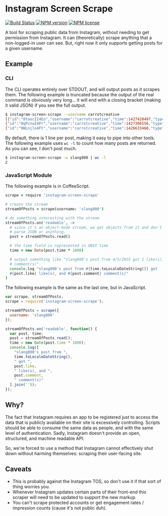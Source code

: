 # Instagram Screen Scrape
[![Build Status](http://img.shields.io/travis/slang800/instagram-screen-scrape.svg?style=flat-square)](https://travis-ci.org/slang800/instagram-screen-scrape) [![NPM version](http://img.shields.io/npm/v/instagram-screen-scrape.svg?style=flat-square)](https://www.npmjs.org/package/instagram-screen-scrape) [![NPM license](http://img.shields.io/npm/l/instagram-screen-scrape.svg?style=flat-square)](https://www.npmjs.org/package/instagram-screen-scrape)

A tool for scraping public data from Instagram, without needing to get permission from Instagram. It can (theoretically) scrape anything that a non-logged-in user can see. But, right now it only supports getting posts for a given username.

## Example
### CLI
The CLI operates entirely over STDOUT, and will output posts as it scrapes them. The following example is truncated because the output of the real command is obviously very long... it will end with a closing bracket (making it valid JSON) if you see the full output.

```bash
$ instagram-screen-scrape --username carrotcreative
[{"id":"0toxcII4Eo","username":"carrotcreative","time":1427420497,"type":"image","like":82,"comment":3,"text":"Our CTO, @kylemac, speaking on the #LetsTalkCulture panel tonight @paperlesspost.","image":"https://scontent.cdninstagram.com/hphotos-xaf1/t51.2885-15/e15/11055816_398297847022038_803876945_n.jpg"},
{"id":"0qPcnuI4Pr","username":"carrotcreative","time":1427306556,"type":"image","like":80,"comment":4,"text":"#bitchesbebakin took it to another level today for @nporteschaikin and @slang800's #Carrotversaries today.","image":"https://scontent.cdninstagram.com/hphotos-xaf1/t51.2885-15/e15/10959049_1546104325652055_1320782099_n.jpg"},
{"id":"0WLnjlo4Ft","username":"carrotcreative","time":1426633460,"type":"image","like":61,"comment":1,"text":"T-shirts speak louder than words. Come find us @sxsw.","image":"https://scontent.cdninstagram.com/hphotos-xfa1/t51.2885-15/e15/11032904_789885121108568_378908081_n.jpg"},
```

By default, there is 1 line per post, making it easy to pipe into other tools. The following example uses `wc -l` to count how many posts are returned. As you can see, I don't post much.

```bash
$ instagram-screen-scrape -u slang800 | wc -l
2
```

### JavaScript Module
The following example is in CoffeeScript.

```coffee
scrape = require 'instagram-screen-scrape'

# create the stream
streamOfPosts = scrape(username: 'slang800')

# do something interesting with the stream
streamOfPosts.on('readable', ->
  # since it's an object-mode stream, we get objects from it and don't need to
  # parse JSON or anything.
  post = streamOfPosts.read()

  # the time field is represented in UNIX time
  time = new Date(post.time * 1000)

  # output something like "slang800's post from 4/5/2015 got 1 like(s), and 0
  # comment(s)"
  console.log "slang800's post from #{time.toLocaleDateString()} got
  #{post.like} like(s), and #{post.comment} comment(s)"
)
```

The following example is the same as the last one, but in JavaScript.

```js
var scrape, streamOfPosts;
scrape = require('instagram-screen-scrape');

streamOfPosts = scrape({
  username: 'slang800'
});

streamOfPosts.on('readable', function() {
  var post, time;
  post = streamOfPosts.read();
  time = new Date(post.time * 1000);
  console.log([
    "slang800's post from ",
    time.toLocaleDateString(),
    " got ",
    post.like,
    " like(s), and ",
    post.comment,
    " comment(s)"
  ].join(''));
});
```

## Why?
The fact that Instagram requires an app to be registered just to access the data that is publicly available on their site is excessively controlling. Scripts should be able to consume the same data as people, and with the same level of authentication. Sadly, Instagram doesn't provide an open, structured, and machine readable API.

So, we're forced to use a method that Instagram cannot effectively shut down without harming themselves: scraping their user-facing site.

## Caveats
- This is probably against the Instagram TOS, so don't use it if that sort of thing worries you.
- Whenever Instagram updates certain parts of their front-end this scraper will need to be updated to support the new markup.
- You can't scrape protected accounts or get engagement rates / impression counts (cause it's not public duh).
